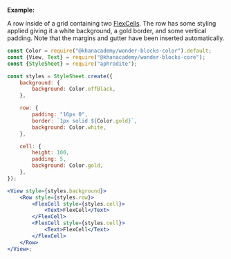**Example:**

A row inside of a grid containing two [FlexCells](#flexcell). The row has some styling applied giving it a white background, a gold border, and some vertical padding. Note that the margins and gutter have been inserted automatically.

```jsx
const Color = require("@khanacademy/wonder-blocks-color").default;
const {View, Text} = require("@khanacademy/wonder-blocks-core");
const {StyleSheet} = require("aphrodite");

const styles = StyleSheet.create({
    background: {
        background: Color.offBlack,
    },

    row: {
        padding: "16px 0",
        border: `1px solid ${Color.gold}`,
        background: Color.white,
    },

    cell: {
        height: 100,
        padding: 5,
        background: Color.gold,
    },
});

<View style={styles.background}>
    <Row style={styles.row}>
        <FlexCell style={styles.cell}>
            <Text>FlexCell</Text>
        </FlexCell>
        <FlexCell style={styles.cell}>
            <Text>FlexCell</Text>
        </FlexCell>
    </Row>
</View>;
```
